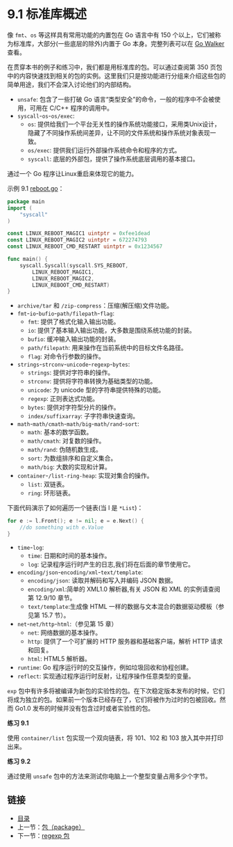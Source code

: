 # 9.1 标准库概述

像 `fmt`、`os` 等这样具有常用功能的内置包在 Go 语言中有 150 个以上，它们被称为标准库，大部分\(一些底层的除外\)内置于 Go 本身。完整列表可以在 [Go Walker](https://gowalker.org/search?q=gorepos) 查看。

在贯穿本书的例子和练习中，我们都是用标准库的包。可以通过查阅第 350 页包中的内容快速找到相关的包的实例。这里我们只是按功能进行分组来介绍这些包的简单用途，我们不会深入讨论他们的内部结构。

* `unsafe`: 包含了一些打破 Go 语言“类型安全”的命令，一般的程序中不会被使用，可用在 C/C++ 程序的调用中。
* `syscall`-`os`-`os/exec`:  
  * `os`: 提供给我们一个平台无关性的操作系统功能接口，采用类Unix设计，隐藏了不同操作系统间差异，让不同的文件系统和操作系统对象表现一致。  
  * `os/exec`: 提供我们运行外部操作系统命令和程序的方式。  
  * `syscall`: 底层的外部包，提供了操作系统底层调用的基本接口。

通过一个 Go 程序让Linux重启来体现它的能力。

示例 9.1 [reboot.go](https://github.com/codeSu97/the-way-to-go_ZH_CN/tree/cb9c3473071aa65151922c4b563acfdbbf0b71e5/eBook/examples/chapter_9/reboot.go)：

```go
package main
import (
    "syscall"
)

const LINUX_REBOOT_MAGIC1 uintptr = 0xfee1dead
const LINUX_REBOOT_MAGIC2 uintptr = 672274793
const LINUX_REBOOT_CMD_RESTART uintptr = 0x1234567

func main() {
    syscall.Syscall(syscall.SYS_REBOOT,
        LINUX_REBOOT_MAGIC1,
        LINUX_REBOOT_MAGIC2,
        LINUX_REBOOT_CMD_RESTART)
}
```

* `archive/tar` 和 `/zip-compress`：压缩\(解压缩\)文件功能。
* `fmt`-`io`-`bufio`-`path/filepath`-`flag`:  
  * `fmt`: 提供了格式化输入输出功能。  
  * `io`: 提供了基本输入输出功能，大多数是围绕系统功能的封装。  
  * `bufio`: 缓冲输入输出功能的封装。  
  * `path/filepath`: 用来操作在当前系统中的目标文件名路径。  
  * `flag`: 对命令行参数的操作。　　
* `strings`-`strconv`-`unicode`-`regexp`-`bytes`:  
  * `strings`: 提供对字符串的操作。  
  * `strconv`: 提供将字符串转换为基础类型的功能。
  * `unicode`: 为 unicode 型的字符串提供特殊的功能。
  * `regexp`: 正则表达式功能。  
  * `bytes`: 提供对字符型分片的操作。  
  * `index/suffixarray`: 子字符串快速查询。
* `math`-`math/cmath`-`math/big`-`math/rand`-`sort`:  
  * `math`: 基本的数学函数。  
  * `math/cmath`: 对复数的操作。  
  * `math/rand`: 伪随机数生成。  
  * `sort`: 为数组排序和自定义集合。  
  * `math/big`: 大数的实现和计算。  　　
* `container`-`/list-ring-heap`: 实现对集合的操作。  
  * `list`: 双链表。
  * `ring`: 环形链表。

下面代码演示了如何遍历一个链表\(当 l 是 `*List`\)：

```go
for e := l.Front(); e != nil; e = e.Next() {
    //do something with e.Value
}
```

* `time`-`log`:  
  * `time`: 日期和时间的基本操作。  
  * `log`: 记录程序运行时产生的日志,我们将在后面的章节使用它。
* `encoding/json`-`encoding/xml`-`text/template`:
  * `encoding/json`: 读取并解码和写入并编码 JSON 数据。  
  * `encoding/xml`:简单的 XML1.0 解析器,有关 JSON 和 XML 的实例请查阅第 12.9/10 章节。  
  * `text/template`:生成像 HTML 一样的数据与文本混合的数据驱动模板（参见第 15.7 节）。  
* `net`-`net/http`-`html`:（参见第 15 章）
  * `net`: 网络数据的基本操作。  
  * `http`: 提供了一个可扩展的 HTTP 服务器和基础客户端，解析 HTTP 请求和回复。  
  * `html`: HTML5 解析器。  
* `runtime`: Go 程序运行时的交互操作，例如垃圾回收和协程创建。  
* `reflect`: 实现通过程序运行时反射，让程序操作任意类型的变量。  

`exp` 包中有许多将被编译为新包的实验性的包。在下次稳定版本发布的时候，它们将成为独立的包。如果前一个版本已经存在了，它们将被作为过时的包被回收。然而 Go1.0 发布的时候并没有包含过时或者实验性的包。

**练习 9.1**

使用 `container/list` 包实现一个双向链表，将 101、102 和 103 放入其中并打印出来。

**练习 9.2**

通过使用 `unsafe` 包中的方法来测试你电脑上一个整型变量占用多少个字节。

## 链接

* [目录](directory.md)
* 上一节：[包（package）](09.0.md)
* 下一节：[regexp 包](09.2.md)

